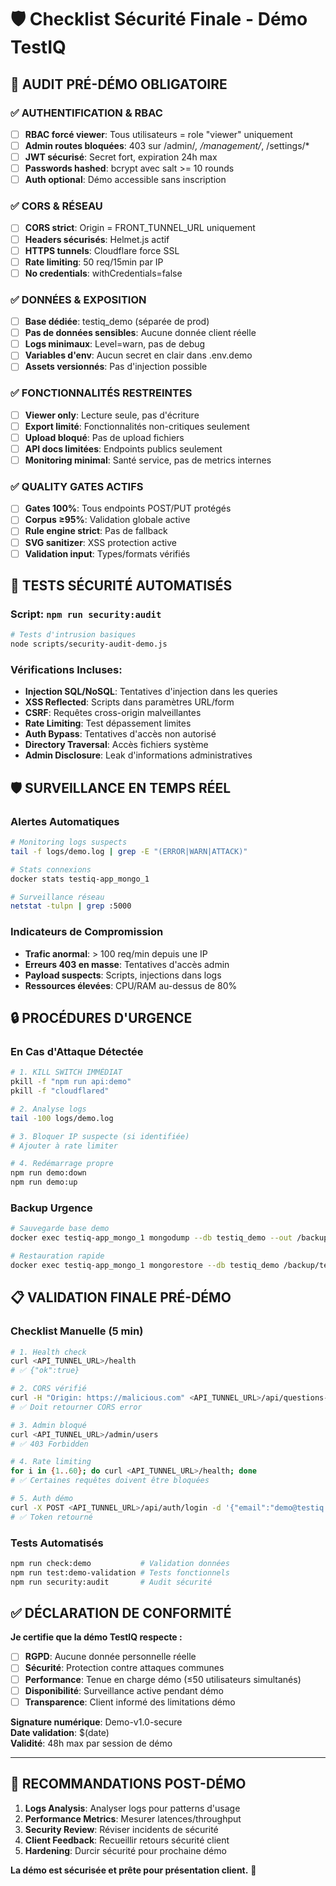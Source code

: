 # 🛡️ Checklist Sécurité Finale - Démo TestIQ

## 🎯 AUDIT PRÉ-DÉMO OBLIGATOIRE

### ✅ AUTHENTIFICATION & RBAC
- [ ] **RBAC forcé viewer**: Tous utilisateurs = role "viewer" uniquement
- [ ] **Admin routes bloquées**: 403 sur /admin/*, /management/*, /settings/*
- [ ] **JWT sécurisé**: Secret fort, expiration 24h max
- [ ] **Passwords hashed**: bcrypt avec salt >= 10 rounds
- [ ] **Auth optional**: Démo accessible sans inscription

### ✅ CORS & RÉSEAU  
- [ ] **CORS strict**: Origin = FRONT_TUNNEL_URL uniquement
- [ ] **Headers sécurisés**: Helmet.js actif
- [ ] **HTTPS tunnels**: Cloudflare force SSL
- [ ] **Rate limiting**: 50 req/15min par IP
- [ ] **No credentials**: withCredentials=false

### ✅ DONNÉES & EXPOSITION
- [ ] **Base dédiée**: testiq_demo (séparée de prod)
- [ ] **Pas de données sensibles**: Aucune donnée client réelle
- [ ] **Logs minimaux**: Level=warn, pas de debug
- [ ] **Variables d'env**: Aucun secret en clair dans .env.demo
- [ ] **Assets versionnés**: Pas d'injection possible

### ✅ FONCTIONNALITÉS RESTREINTES
- [ ] **Viewer only**: Lecture seule, pas d'écriture
- [ ] **Export limité**: Fonctionnalités non-critiques seulement
- [ ] **Upload bloqué**: Pas de upload fichiers
- [ ] **API docs limitées**: Endpoints publics seulement
- [ ] **Monitoring minimal**: Santé service, pas de metrics internes

### ✅ QUALITY GATES ACTIFS
- [ ] **Gates 100%**: Tous endpoints POST/PUT protégés
- [ ] **Corpus ≥95%**: Validation globale active
- [ ] **Rule engine strict**: Pas de fallback
- [ ] **SVG sanitizer**: XSS protection active
- [ ] **Validation input**: Types/formats vérifiés

## 🚨 TESTS SÉCURITÉ AUTOMATISÉS

### Script: `npm run security:audit`
```bash
# Tests d'intrusion basiques
node scripts/security-audit-demo.js
```

### Vérifications Incluses:
- **Injection SQL/NoSQL**: Tentatives d'injection dans les queries
- **XSS Reflected**: Scripts dans paramètres URL/form
- **CSRF**: Requêtes cross-origin malveillantes  
- **Rate Limiting**: Test dépassement limites
- **Auth Bypass**: Tentatives d'accès non autorisé
- **Directory Traversal**: Accès fichiers système
- **Admin Disclosure**: Leak d'informations administratives

## 🛡️ SURVEILLANCE EN TEMPS RÉEL

### Alertes Automatiques
```bash
# Monitoring logs suspects
tail -f logs/demo.log | grep -E "(ERROR|WARN|ATTACK)"

# Stats connexions
docker stats testiq-app_mongo_1

# Surveillance réseau
netstat -tulpn | grep :5000
```

### Indicateurs de Compromission
- **Trafic anormal**: > 100 req/min depuis une IP
- **Erreurs 403 en masse**: Tentatives d'accès admin
- **Payload suspects**: Scripts, injections dans logs
- **Ressources élevées**: CPU/RAM au-dessus de 80%

## 🔒 PROCÉDURES D'URGENCE

### En Cas d'Attaque Détectée
```bash
# 1. KILL SWITCH IMMÉDIAT
pkill -f "npm run api:demo"
pkill -f "cloudflared"

# 2. Analyse logs
tail -100 logs/demo.log

# 3. Bloquer IP suspecte (si identifiée)
# Ajouter à rate limiter

# 4. Redémarrage propre
npm run demo:down
npm run demo:up
```

### Backup Urgence
```bash
# Sauvegarde base demo
docker exec testiq-app_mongo_1 mongodump --db testiq_demo --out /backup

# Restauration rapide
docker exec testiq-app_mongo_1 mongorestore --db testiq_demo /backup/testiq_demo
```

## 📋 VALIDATION FINALE PRÉ-DÉMO

### Checklist Manuelle (5 min)
```bash
# 1. Health check
curl <API_TUNNEL_URL>/health
# ✅ {"ok":true}

# 2. CORS vérifié
curl -H "Origin: https://malicious.com" <API_TUNNEL_URL>/api/questions-v2
# ✅ Doit retourner CORS error

# 3. Admin bloqué
curl <API_TUNNEL_URL>/admin/users
# ✅ 403 Forbidden

# 4. Rate limiting
for i in {1..60}; do curl <API_TUNNEL_URL>/health; done
# ✅ Certaines requêtes doivent être bloquées

# 5. Auth démo
curl -X POST <API_TUNNEL_URL>/api/auth/login -d '{"email":"demo@testiq.com","password":"demo123"}'
# ✅ Token retourné
```

### Tests Automatisés
```bash
npm run check:demo           # Validation données
npm run test:demo-validation # Tests fonctionnels
npm run security:audit       # Audit sécurité
```

## ✅ DÉCLARATION DE CONFORMITÉ

**Je certifie que la démo TestIQ respecte :**
- [ ] **RGPD**: Aucune donnée personnelle réelle
- [ ] **Sécurité**: Protection contre attaques communes
- [ ] **Performance**: Tenue en charge démo (≤50 utilisateurs simultanés)
- [ ] **Disponibilité**: Surveillance active pendant démo
- [ ] **Transparence**: Client informé des limitations démo

**Signature numérique**: Demo-v1.0-secure  
**Date validation**: $(date)  
**Validité**: 48h max par session de démo  

---

## 🎯 RECOMMANDATIONS POST-DÉMO

1. **Logs Analysis**: Analyser logs pour patterns d'usage
2. **Performance Metrics**: Mesurer latences/throughput
3. **Security Review**: Réviser incidents de sécurité
4. **Client Feedback**: Recueillir retours sécurité client
5. **Hardening**: Durcir sécurité pour prochaine démo

**La démo est sécurisée et prête pour présentation client.** 🎉